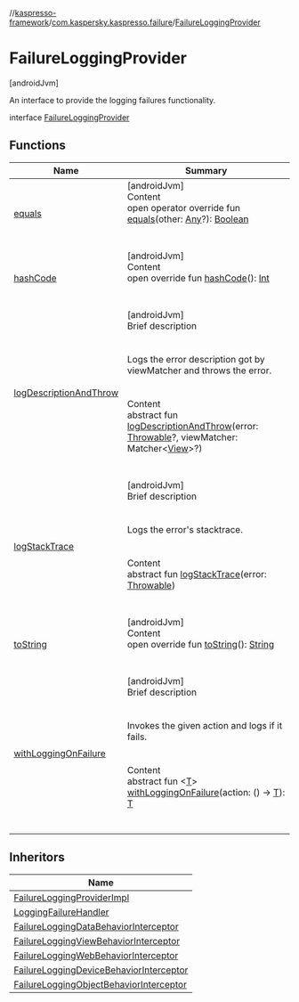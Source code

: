 //[kaspresso-framework](../../index.md)/[com.kaspersky.kaspresso.failure](../index.md)/[FailureLoggingProvider](index.md)



# FailureLoggingProvider  
 [androidJvm] 

An interface to provide the logging failures functionality.

interface [FailureLoggingProvider](index.md)   


## Functions  
  
|  Name|  Summary| 
|---|---|
| [equals](https://kotlinlang.org/api/latest/jvm/stdlib/kotlin/-any/equals.html)| [androidJvm]  <br>Content  <br>open operator override fun [equals](https://kotlinlang.org/api/latest/jvm/stdlib/kotlin/-any/equals.html)(other: [Any](https://kotlinlang.org/api/latest/jvm/stdlib/kotlin/-any/index.html)?): [Boolean](https://kotlinlang.org/api/latest/jvm/stdlib/kotlin/-boolean/index.html)  <br><br><br>
| [hashCode](https://kotlinlang.org/api/latest/jvm/stdlib/kotlin/-any/hash-code.html)| [androidJvm]  <br>Content  <br>open override fun [hashCode](https://kotlinlang.org/api/latest/jvm/stdlib/kotlin/-any/hash-code.html)(): [Int](https://kotlinlang.org/api/latest/jvm/stdlib/kotlin/-int/index.html)  <br><br><br>
| [logDescriptionAndThrow](log-description-and-throw.md)| [androidJvm]  <br>Brief description  <br><br><br>Logs the error description got by viewMatcher and throws the error.<br><br>  <br>Content  <br>abstract fun [logDescriptionAndThrow](log-description-and-throw.md)(error: [Throwable](https://kotlinlang.org/api/latest/jvm/stdlib/kotlin/-throwable/index.html)?, viewMatcher: Matcher<[View](https://developer.android.com/reference/kotlin/android/view/View.html)>?)  <br><br><br>
| [logStackTrace](log-stack-trace.md)| [androidJvm]  <br>Brief description  <br><br><br>Logs the error's stacktrace.<br><br>  <br>Content  <br>abstract fun [logStackTrace](log-stack-trace.md)(error: [Throwable](https://kotlinlang.org/api/latest/jvm/stdlib/kotlin/-throwable/index.html))  <br><br><br>
| [toString](https://kotlinlang.org/api/latest/jvm/stdlib/kotlin/-any/to-string.html)| [androidJvm]  <br>Content  <br>open override fun [toString](https://kotlinlang.org/api/latest/jvm/stdlib/kotlin/-any/to-string.html)(): [String](https://kotlinlang.org/api/latest/jvm/stdlib/kotlin/-string/index.html)  <br><br><br>
| [withLoggingOnFailure](with-logging-on-failure.md)| [androidJvm]  <br>Brief description  <br><br><br>Invokes the given action and logs if it fails.<br><br>  <br>Content  <br>abstract fun <[T](with-logging-on-failure.md)> [withLoggingOnFailure](with-logging-on-failure.md)(action: () -> [T](with-logging-on-failure.md)): [T](with-logging-on-failure.md)  <br><br><br>


## Inheritors  
  
|  Name| 
|---|
| [FailureLoggingProviderImpl](../-failure-logging-provider-impl/index.md)
| [LoggingFailureHandler](../-logging-failure-handler/index.md)
| [FailureLoggingDataBehaviorInterceptor](../../com.kaspersky.kaspresso.interceptors.behavior.impl.failure/-failure-logging-data-behavior-interceptor/index.md)
| [FailureLoggingViewBehaviorInterceptor](../../com.kaspersky.kaspresso.interceptors.behavior.impl.failure/-failure-logging-view-behavior-interceptor/index.md)
| [FailureLoggingWebBehaviorInterceptor](../../com.kaspersky.kaspresso.interceptors.behavior.impl.failure/-failure-logging-web-behavior-interceptor/index.md)
| [FailureLoggingDeviceBehaviorInterceptor](../../com.kaspersky.kaspresso.interceptors.behaviorkautomator.impl.failure/-failure-logging-device-behavior-interceptor/index.md)
| [FailureLoggingObjectBehaviorInterceptor](../../com.kaspersky.kaspresso.interceptors.behaviorkautomator.impl.failure/-failure-logging-object-behavior-interceptor/index.md)

